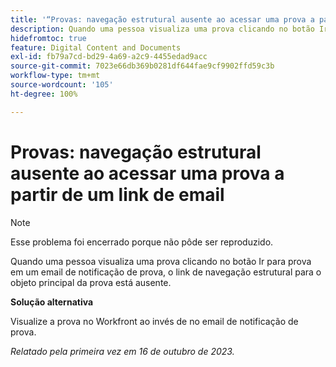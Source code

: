 ```yaml
---
title: '“Provas: navegação estrutural ausente ao acessar uma prova a partir de um link de email”'
description: Quando uma pessoa visualiza uma prova clicando no botão Ir para prova em um email de notificação de prova, o link de navegação estrutural para o objeto principal da prova está ausente.
hidefromtoc: true
feature: Digital Content and Documents
exl-id: fb79a7cd-bd29-4a69-a2c9-4455edad9acc
source-git-commit: 7023e66db369b0281df644fae9cf9902ffd59c3b
workflow-type: tm+mt
source-wordcount: '105'
ht-degree: 100%

---
```


# Provas: navegação estrutural ausente ao acessar uma prova a partir de um link de email

>[!NOTE]
>
>Esse problema foi encerrado porque não pôde ser reproduzido.

Quando uma pessoa visualiza uma prova clicando no botão Ir para prova em um email de notificação de prova, o link de navegação estrutural para o objeto principal da prova está ausente.

**Solução alternativa**

Visualize a prova no Workfront ao invés de no email de notificação de prova.

_Relatado pela primeira vez em 16 de outubro de 2023._
